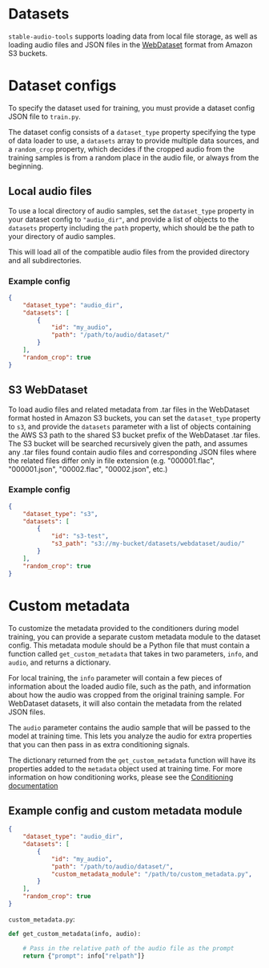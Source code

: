 # Datasets
`stable-audio-tools` supports loading data from local file storage, as well as loading audio files and JSON files in the [WebDataset](https://github.com/webdataset/webdataset/tree/main/webdataset) format from Amazon S3 buckets.

# Dataset configs
To specify the dataset used for training, you must provide a dataset config JSON file to `train.py`.

The dataset config consists of a `dataset_type` property specifying the type of data loader to use, a `datasets` array to provide multiple data sources, and a `random_crop` property, which decides if the cropped audio from the training samples is from a random place in the audio file, or always from the beginning.

## Local audio files
To use a local directory of audio samples, set the `dataset_type` property in your dataset config to `"audio_dir"`, and provide a list of objects to the `datasets` property including the `path` property, which should be the path to your directory of audio samples.

This will load all of the compatible audio files from the provided directory and all subdirectories.

### Example config
```json
{
    "dataset_type": "audio_dir",
    "datasets": [
        {
            "id": "my_audio",
            "path": "/path/to/audio/dataset/"
        }
    ],
    "random_crop": true
}
```

## S3 WebDataset
To load audio files and related metadata from .tar files in the WebDataset format hosted in Amazon S3 buckets, you can set the `dataset_type` property to `s3`, and provide the `datasets` parameter with a list of objects containing the AWS S3 path to the shared S3 bucket prefix of the WebDataset .tar files. The S3 bucket will be searched recursively given the path, and assumes any .tar files found contain audio files and corresponding JSON files where the related files differ only in file extension (e.g. "000001.flac", "000001.json", "00002.flac", "00002.json", etc.)

### Example config
```json
{
    "dataset_type": "s3",
    "datasets": [
        {
            "id": "s3-test",
            "s3_path": "s3://my-bucket/datasets/webdataset/audio/"
        }
    ],
    "random_crop": true
}
```

# Custom metadata
To customize the metadata provided to the conditioners during model training, you can provide a separate custom metadata module to the dataset config. This metadata module should be a Python file that must contain a function called `get_custom_metadata` that takes in two parameters, `info`, and `audio`, and returns a dictionary.

For local training, the `info` parameter will contain a few pieces of information about the loaded audio file, such as the path, and information about how the audio was cropped from the original training sample. For WebDataset datasets, it will also contain the metadata from the related JSON files.

The `audio` parameter contains the audio sample that will be passed to the model at training time. This lets you analyze the audio for extra properties that you can then pass in as extra conditioning signals.

The dictionary returned from the `get_custom_metadata` function will have its properties added to the `metadata` object used at training time. For more information on how conditioning works, please see the [Conditioning documentation](./conditioning.md)

## Example config and custom metadata module
```json
{
    "dataset_type": "audio_dir",
    "datasets": [
        {
            "id": "my_audio",
            "path": "/path/to/audio/dataset/",
            "custom_metadata_module": "/path/to/custom_metadata.py",
        }
    ],
    "random_crop": true
}
```

`custom_metadata.py`:
```py
def get_custom_metadata(info, audio):

    # Pass in the relative path of the audio file as the prompt
    return {"prompt": info["relpath"]}
```
